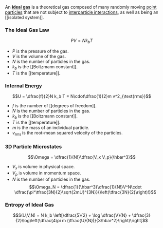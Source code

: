 An [**ideal gas**](https://en.wikipedia.org/wiki/Ideal_gas) is a theoretical gas composed of many randomly moving [point particles](https://en.wikipedia.org/wiki/Point_particle "Point particle") that are not subject to [interparticle interactions](https://en.wikipedia.org/wiki/Intermolecular_force "Intermolecular force"), as well as being an [[isolated system]].

### The Ideal Gas Law
$$PV = Nk_bT$$
 - $P$ is the pressure of the gas.
 - $V$ is the volume of the gas.
 - $N$ is the number of particles in the gas.
 - $k_b$ is the [[Boltzmann constant]].
 - $T$ is the [[temperature]].

### Internal Energy
$$U = \dfrac{f}{2}N k_b T = N\cdot\dfrac{1}{2}m v^2_{\text{rms}}$$
 - $f$ is the number of [[degrees of freedom]].
 - $N$ is the number of particles in the gas.
 - $k_b$ is the [[Boltzmann constant]].
 - $T$ is the [[temperature]].
 - $m$ is the mass of an individual particle.
 - $v_\text{rms}$ is the root-mean squared velocity of the particles.

### 3D Particle Microstates
$$\Omega = \dfrac{1}{N!}\dfrac{V_x V_p}{\hbar^3}$$
 - $V_x$ is volume in physical space.
 - $V_p$ is volume in momentum space.
 - $N$ is the number of particles in the gas.
$$\Omega_N = \dfrac{1}{\hbar^3}\dfrac{1}{N!}V^N\cdot \dfrac{\pi^\tfrac{3N}{2}\sqrt{2mU}^{3N}}{\left(\tfrac{3N}{2}\right)!}$$
### Entropy of Ideal Gas
$$S(U,V,N) = N k_b \left[\dfrac{5}{2} + \log \dfrac{V}{N} + \dfrac{3}{2}\log\left(\dfrac{4\pi m (\tfrac{U}{N})}{3\hbar^2}\right)\right]$$
